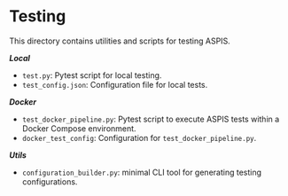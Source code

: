 # Testing 

This directory contains utilities and scripts for testing ASPIS.

***Local***

- `test.py`: Pytest script for local testing.
- `test_config.json`: Configuration file for local tests.


***Docker***

- `test_docker_pipeline.py`: Pytest script to execute ASPIS tests within a Docker Compose environment.
- `docker_test_config`: Configuration for `test_docker_pipeline.py`.


***Utils***

- `configuration_builder.py`: minimal CLI tool for generating testing configurations. 